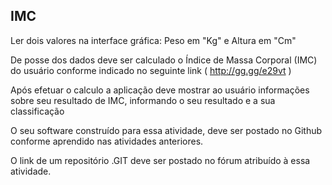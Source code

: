## IMC

Ler dois valores na interface gráfica: Peso em "Kg" e Altura em "Cm"

De posse dos dados deve ser calculado o Índice de Massa Corporal (IMC) do usuário conforme indicado no seguinte link ( http://gg.gg/e29vt )

Após efetuar o calculo a aplicação deve mostrar ao usuário informações sobre seu resultado de IMC, informando o seu resultado e a sua classificação

O seu software construído para essa atividade, deve ser postado no Github conforme aprendido nas atividades anteriores.

O link de um repositório .GIT deve ser postado no fórum atribuído à essa atividade.
